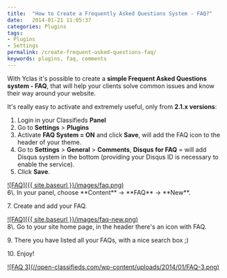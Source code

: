 ```yaml
---
title:  "How to Create a Frequently Asked Questions System - FAQ?"
date:   2014-01-21 11:05:37
categories: Plugins
tags: 
- Plugins
- Settings
permalink: /create-frequent-asked-questions-faq/
keywords: plugins, faq, comments
---
```

With Yclas it's possible to create a **simple Frequent Asked Questions system - FAQ**, that will help your clients solve common issues and know their way around your website.

It's really easy to activate and extremely useful, only from **2.1.x versions**: 

1. Login in your Classifieds **Panel**
2. Go to **Settings** > **Plugins**
3. Activate **FAQ System = ON** and click **Save**, will add the FAQ icon to the header of your theme.
4. Go to **Settings** > **General** > **Comments**, **Disqus for FAQ** = will add Disqus system in the bottom (providing your Disqus ID is necessary to enable the service).
5. Click **Save**.

<a href="{{ site.baseurl }}/images/faq.png" class="thumbnail gallery-item" data-gallery>
![FAQ]({{ site.baseurl }}/images/faq.png)
</a>

<br>
6\. In your panel, choose **Content** -> **FAQ** -> **New**. 

7\. Create and add your FAQ.

<a href="{{ site.baseurl }}/images/faq-new.png" class="thumbnail gallery-item" data-gallery>
![FAQ]({{ site.baseurl }}/images/faq-new.png)
</a>

<br>
8\. Go to your site home page, in the header there's an icon with FAQ.

9\. There you have listed all your FAQs, with a nice search box ;) 

10\. Enjoy! 

<a href="//open-classifieds.com/wp-content/uploads/2014/01/FAQ-3.png" class="thumbnail gallery-item" data-gallery>
![FAQ 3](//open-classifieds.com/wp-content/uploads/2014/01/FAQ-3.png)
</a>

